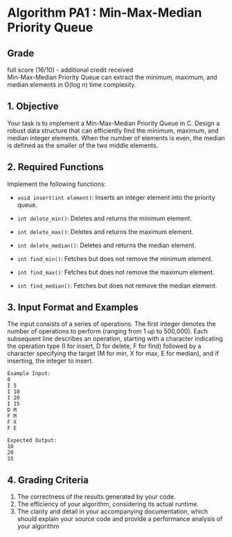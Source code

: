 # Algorithm PA1 : Min-Max-Median Priority Queue

## Grade
full score (16/10) - additional credit received  
Min-Max-Median Priority Queue can extract the minimum, maximum, and median elements in O(log n) time complexity.

## 1. Objective
Your task is to implement a Min-Max-Median Priority Queue in C. 
Design a robust data structure that can efficiently find the minimum, maximum, and median integer elements.
When the number of elements is even, the median is defined as the smaller of the two middle elements.

## 2. Required Functions

Implement the following functions:

* `void insert(int element)`: Inserts an integer element into the priority queue.

* `int delete_min()`: Deletes and returns the minimum element.

* `int delete_max()`: Deletes and returns the maximum element.

* `int delete_median()`: Deletes and returns the median element.

* `int find_min()`: Fetches but does not remove the minimum element.

* `int find_max()`: Fetches but does not remove the maximum element.

* `int find_median()`: Fetches but does not remove the median element.

## 3. Input Format and Examples

The input consists of a series of operations. 
The first integer denotes the number of operations to perform (ranging from 1 up to 500,000). 
Each subsequent line describes an operation, starting with a character indicating the operation type (I for insert, D for delete, F for find) followed by a character specifying the target (M for min, X for max, E for median), and if inserting, the integer to insert.

```
Example Input:
8
I 5
I 10
I 20
I 15
D M
F M
F X
F E

Expected Output:
10
20
15
```

## 4. Grading Criteria
1. The correctness of the results generated by your code.
2. The efficiency of your algorithm, considering its actual runtime.
3. The clarity and detail in your accompanying documentation, which should explain your source code and provide a performance analysis of your algorithm
